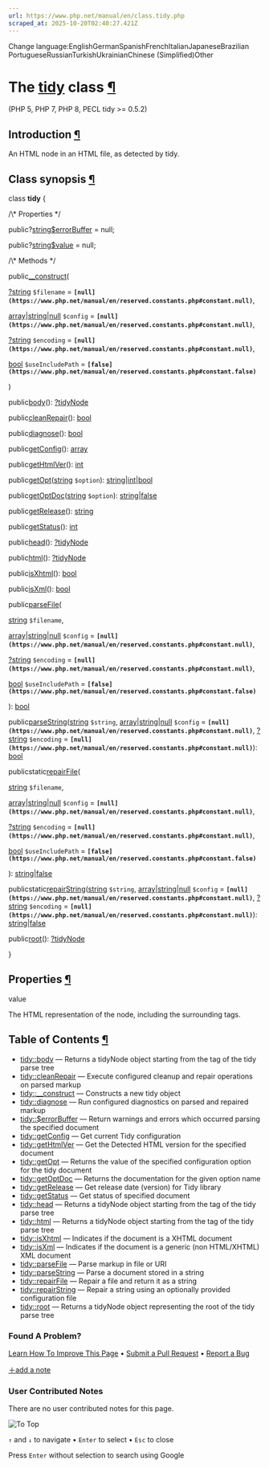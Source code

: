 ```yaml
---
url: https://www.php.net/manual/en/class.tidy.php
scraped_at: 2025-10-20T02:40:27.421Z
---
```


Change language:EnglishGermanSpanishFrenchItalianJapaneseBrazilian PortugueseRussianTurkishUkrainianChinese (Simplified)Other

# The [tidy](https://www.php.net/manual/en/class.tidy.php) class [¶](https://www.php.net/manual/en/class.tidy.php\#class.tidy)

(PHP 5, PHP 7, PHP 8, PECL tidy >= 0.5.2)

## Introduction [¶](https://www.php.net/manual/en/class.tidy.php\#tidy.intro)

An HTML node in an HTML file, as detected by tidy.


## Class synopsis [¶](https://www.php.net/manual/en/class.tidy.php\#tidy.synopsis)

class **tidy**
{

/\\* Properties \*/

public?[string](https://www.php.net/manual/en/language.types.string.php)[$errorBuffer](https://www.php.net/manual/en/tidy.props.errorbuffer.php) = null;

public?[string](https://www.php.net/manual/en/language.types.string.php)[$value](https://www.php.net/manual/en/class.tidy.php#tidy.props.value) = null;

/\\* Methods \*/

public[\_\_construct](https://www.php.net/manual/en/tidy.construct.php)(

[?](https://www.php.net/manual/en/language.types.null.php)[string](https://www.php.net/manual/en/language.types.string.php) `$filename` = **`[null](https://www.php.net/manual/en/reserved.constants.php#constant.null)`**,

[array](https://www.php.net/manual/en/language.types.array.php)\|[string](https://www.php.net/manual/en/language.types.string.php)\|[null](https://www.php.net/manual/en/language.types.null.php) `$config` = **`[null](https://www.php.net/manual/en/reserved.constants.php#constant.null)`**,

[?](https://www.php.net/manual/en/language.types.null.php)[string](https://www.php.net/manual/en/language.types.string.php) `$encoding` = **`[null](https://www.php.net/manual/en/reserved.constants.php#constant.null)`**,

[bool](https://www.php.net/manual/en/language.types.boolean.php) `$useIncludePath` = **`[false](https://www.php.net/manual/en/reserved.constants.php#constant.false)`**

)

public[body](https://www.php.net/manual/en/tidy.body.php)(): [?](https://www.php.net/manual/en/language.types.null.php)[tidyNode](https://www.php.net/manual/en/class.tidynode.php)

public[cleanRepair](https://www.php.net/manual/en/tidy.cleanrepair.php)(): [bool](https://www.php.net/manual/en/language.types.boolean.php)

public[diagnose](https://www.php.net/manual/en/tidy.diagnose.php)(): [bool](https://www.php.net/manual/en/language.types.boolean.php)

public[getConfig](https://www.php.net/manual/en/tidy.getconfig.php)(): [array](https://www.php.net/manual/en/language.types.array.php)

public[getHtmlVer](https://www.php.net/manual/en/tidy.gethtmlver.php)(): [int](https://www.php.net/manual/en/language.types.integer.php)

public[getOpt](https://www.php.net/manual/en/tidy.getopt.php)([string](https://www.php.net/manual/en/language.types.string.php) `$option`): [string](https://www.php.net/manual/en/language.types.string.php)\|[int](https://www.php.net/manual/en/language.types.integer.php)\|[bool](https://www.php.net/manual/en/language.types.boolean.php)

public[getOptDoc](https://www.php.net/manual/en/tidy.getoptdoc.php)([string](https://www.php.net/manual/en/language.types.string.php) `$option`): [string](https://www.php.net/manual/en/language.types.string.php)\|[false](https://www.php.net/manual/en/language.types.singleton.php)

public[getRelease](https://www.php.net/manual/en/tidy.getrelease.php)(): [string](https://www.php.net/manual/en/language.types.string.php)

public[getStatus](https://www.php.net/manual/en/tidy.getstatus.php)(): [int](https://www.php.net/manual/en/language.types.integer.php)

public[head](https://www.php.net/manual/en/tidy.head.php)(): [?](https://www.php.net/manual/en/language.types.null.php)[tidyNode](https://www.php.net/manual/en/class.tidynode.php)

public[html](https://www.php.net/manual/en/tidy.html.php)(): [?](https://www.php.net/manual/en/language.types.null.php)[tidyNode](https://www.php.net/manual/en/class.tidynode.php)

public[isXhtml](https://www.php.net/manual/en/tidy.isxhtml.php)(): [bool](https://www.php.net/manual/en/language.types.boolean.php)

public[isXml](https://www.php.net/manual/en/tidy.isxml.php)(): [bool](https://www.php.net/manual/en/language.types.boolean.php)

public[parseFile](https://www.php.net/manual/en/tidy.parsefile.php)(

[string](https://www.php.net/manual/en/language.types.string.php) `$filename`,

[array](https://www.php.net/manual/en/language.types.array.php)\|[string](https://www.php.net/manual/en/language.types.string.php)\|[null](https://www.php.net/manual/en/language.types.null.php) `$config` = **`[null](https://www.php.net/manual/en/reserved.constants.php#constant.null)`**,

[?](https://www.php.net/manual/en/language.types.null.php)[string](https://www.php.net/manual/en/language.types.string.php) `$encoding` = **`[null](https://www.php.net/manual/en/reserved.constants.php#constant.null)`**,

[bool](https://www.php.net/manual/en/language.types.boolean.php) `$useIncludePath` = **`[false](https://www.php.net/manual/en/reserved.constants.php#constant.false)`**

): [bool](https://www.php.net/manual/en/language.types.boolean.php)

public[parseString](https://www.php.net/manual/en/tidy.parsestring.php)([string](https://www.php.net/manual/en/language.types.string.php) `$string`, [array](https://www.php.net/manual/en/language.types.array.php)\|[string](https://www.php.net/manual/en/language.types.string.php)\|[null](https://www.php.net/manual/en/language.types.null.php) `$config` = **`[null](https://www.php.net/manual/en/reserved.constants.php#constant.null)`**, [?](https://www.php.net/manual/en/language.types.null.php)[string](https://www.php.net/manual/en/language.types.string.php) `$encoding` = **`[null](https://www.php.net/manual/en/reserved.constants.php#constant.null)`**): [bool](https://www.php.net/manual/en/language.types.boolean.php)

publicstatic[repairFile](https://www.php.net/manual/en/tidy.repairfile.php)(

[string](https://www.php.net/manual/en/language.types.string.php) `$filename`,

[array](https://www.php.net/manual/en/language.types.array.php)\|[string](https://www.php.net/manual/en/language.types.string.php)\|[null](https://www.php.net/manual/en/language.types.null.php) `$config` = **`[null](https://www.php.net/manual/en/reserved.constants.php#constant.null)`**,

[?](https://www.php.net/manual/en/language.types.null.php)[string](https://www.php.net/manual/en/language.types.string.php) `$encoding` = **`[null](https://www.php.net/manual/en/reserved.constants.php#constant.null)`**,

[bool](https://www.php.net/manual/en/language.types.boolean.php) `$useIncludePath` = **`[false](https://www.php.net/manual/en/reserved.constants.php#constant.false)`**

): [string](https://www.php.net/manual/en/language.types.string.php)\|[false](https://www.php.net/manual/en/language.types.singleton.php)

publicstatic[repairString](https://www.php.net/manual/en/tidy.repairstring.php)([string](https://www.php.net/manual/en/language.types.string.php) `$string`, [array](https://www.php.net/manual/en/language.types.array.php)\|[string](https://www.php.net/manual/en/language.types.string.php)\|[null](https://www.php.net/manual/en/language.types.null.php) `$config` = **`[null](https://www.php.net/manual/en/reserved.constants.php#constant.null)`**, [?](https://www.php.net/manual/en/language.types.null.php)[string](https://www.php.net/manual/en/language.types.string.php) `$encoding` = **`[null](https://www.php.net/manual/en/reserved.constants.php#constant.null)`**): [string](https://www.php.net/manual/en/language.types.string.php)\|[false](https://www.php.net/manual/en/language.types.singleton.php)

public[root](https://www.php.net/manual/en/tidy.root.php)(): [?](https://www.php.net/manual/en/language.types.null.php)[tidyNode](https://www.php.net/manual/en/class.tidynode.php)

}

## Properties [¶](https://www.php.net/manual/en/class.tidy.php\#tidy.props)

value

The HTML representation of the node, including the surrounding tags.

## Table of Contents [¶](https://www.php.net/manual/en/class.tidy.php\#class.tidy)

- [tidy::body](https://www.php.net/manual/en/tidy.body.php) — Returns a tidyNode object starting from the <body> tag of the tidy parse tree
- [tidy::cleanRepair](https://www.php.net/manual/en/tidy.cleanrepair.php) — Execute configured cleanup and repair operations on parsed markup
- [tidy::\_\_construct](https://www.php.net/manual/en/tidy.construct.php) — Constructs a new tidy object
- [tidy::diagnose](https://www.php.net/manual/en/tidy.diagnose.php) — Run configured diagnostics on parsed and repaired markup
- [tidy::$errorBuffer](https://www.php.net/manual/en/tidy.props.errorbuffer.php) — Return warnings and errors which occurred parsing the specified document
- [tidy::getConfig](https://www.php.net/manual/en/tidy.getconfig.php) — Get current Tidy configuration
- [tidy::getHtmlVer](https://www.php.net/manual/en/tidy.gethtmlver.php) — Get the Detected HTML version for the specified document
- [tidy::getOpt](https://www.php.net/manual/en/tidy.getopt.php) — Returns the value of the specified configuration option for the tidy document
- [tidy::getOptDoc](https://www.php.net/manual/en/tidy.getoptdoc.php) — Returns the documentation for the given option name
- [tidy::getRelease](https://www.php.net/manual/en/tidy.getrelease.php) — Get release date (version) for Tidy library
- [tidy::getStatus](https://www.php.net/manual/en/tidy.getstatus.php) — Get status of specified document
- [tidy::head](https://www.php.net/manual/en/tidy.head.php) — Returns a tidyNode object starting from the <head> tag of the tidy parse tree
- [tidy::html](https://www.php.net/manual/en/tidy.html.php) — Returns a tidyNode object starting from the <html> tag of the tidy parse tree
- [tidy::isXhtml](https://www.php.net/manual/en/tidy.isxhtml.php) — Indicates if the document is a XHTML document
- [tidy::isXml](https://www.php.net/manual/en/tidy.isxml.php) — Indicates if the document is a generic (non HTML/XHTML) XML document
- [tidy::parseFile](https://www.php.net/manual/en/tidy.parsefile.php) — Parse markup in file or URI
- [tidy::parseString](https://www.php.net/manual/en/tidy.parsestring.php) — Parse a document stored in a string
- [tidy::repairFile](https://www.php.net/manual/en/tidy.repairfile.php) — Repair a file and return it as a string
- [tidy::repairString](https://www.php.net/manual/en/tidy.repairstring.php) — Repair a string using an optionally provided configuration file
- [tidy::root](https://www.php.net/manual/en/tidy.root.php) — Returns a tidyNode object representing the root of the tidy parse tree

### Found A Problem?

[Learn How To Improve This Page](https://github.com/php/doc-base/blob/master/README.md "This will take you to our contribution guidelines on GitHub")
•
[Submit a Pull Request](https://github.com/php/doc-en/blob/master/reference/tidy/tidy.xml)
•
[Report a Bug](https://github.com/php/doc-en/issues/new?body=From%20manual%20page:%20https:%2F%2Fphp.net%2Fclass.tidy%0A%0A---)

[＋add a note](https://www.php.net/manual/add-note.php?sect=class.tidy&repo=en&redirect=https://www.php.net/manual/en/class.tidy.php)

### User Contributed Notes

There are no user contributed notes for this page.

![To Top](https://www.php.net/images/to-top@2x.png)

`↑` and `↓` to navigate •
`Enter` to select •
`Esc` to close


Press `Enter` without
selection to search using Google